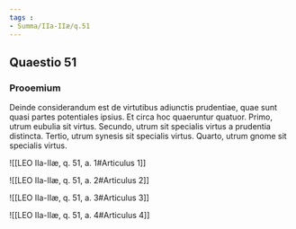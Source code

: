 ```yaml
---
tags : 
- Summa/IIa-IIæ/q.51
---
```


## Quaestio 51

### Prooemium

Deinde considerandum est de virtutibus adiunctis prudentiae, quae sunt quasi partes potentiales ipsius. Et circa hoc quaeruntur quatuor. Primo, utrum eubulia sit virtus. Secundo, utrum sit specialis virtus a prudentia distincta. Tertio, utrum synesis sit specialis virtus. Quarto, utrum gnome sit specialis virtus.

![[LEO IIa-IIæ, q. 51, a. 1#Articulus 1]]

![[LEO IIa-IIæ, q. 51, a. 2#Articulus 2]]

![[LEO IIa-IIæ, q. 51, a. 3#Articulus 3]]

![[LEO IIa-IIæ, q. 51, a. 4#Articulus 4]]

